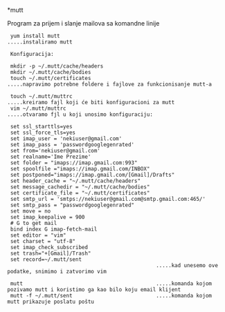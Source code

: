  *mutt
  
   Program za prijem i slanje mailova sa komandne linije

     yum install mutt                                                         .....instaliramo mutt
     
     Konfiguracija:
     
     mkdir -p ~/.mutt/cache/headers
     mkdir ~/.mutt/cache/bodies
     touch ~/.mutt/certificates                                               .....napravimo potrebne foldere i fajlove za funkcionisanje mutt-a
     
     touch ~/.mutt/muttrc                                                     .....kreiramo fajl koji će biti konfiguracioni za mutt
     vim ~/.mutt/muttrc                                                            .....otvaramo fjl u koji unosimo konfiguraciju:
     
     set ssl_starttls=yes
     set ssl_force_tls=yes
     set imap_user = 'nekiuser@gmail.com'
     set imap_pass = 'passwordgooglegenrated' 
     set from='nekiuser@gmail.com'
     set realname='Ime Prezime'
     set folder = "imaps://imap.gmail.com:993"
     set spoolfile ="imaps://imap.gmail.com/INBOX"
     set postponed="imaps://imap.gmail.com/[Gmail]/Drafts" 
     set header_cache = "~/.mutt/cache/headers"
     set message_cachedir = "~/.mutt/cache/bodies"
     set certificate_file = "~/.mutt/certificates"
     set smtp_url = 'smtps://nekiuser@gmail.com@smtp.gmail.com:465/'
     set smtp_pass = "passwordgooglegenrated"
     set move = no
     set imap_keepalive = 900
     # G to get mail
     bind index G imap-fetch-mail
     set editor = "vim"
     set charset = "utf-8"
     set imap_check_subscribed
     set trash="+[Gmail]/Trash"
     set record=~/.mutt/sent
                                                    .....kad unesemo ove podatke, snimimo i zatvorimo vim
     
     mutt                                           .....komanda kojom pozivamo mutt i koristimo ga kao bilo koju email klijent 
     mutt -f ~/.mutt/sent                           .....komanda kojom mutt prikazuje poslatu poštu
   
   